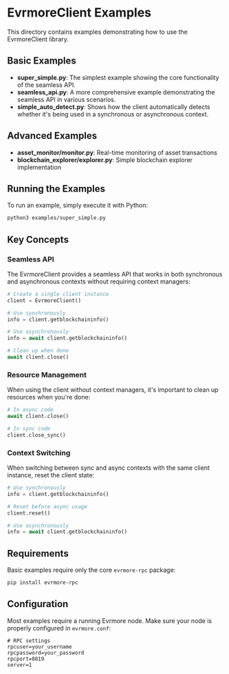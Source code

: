# EvrmoreClient Examples

This directory contains examples demonstrating how to use the EvrmoreClient library.

## Basic Examples

- **super_simple.py**: The simplest example showing the core functionality of the seamless API.
- **seamless_api.py**: A more comprehensive example demonstrating the seamless API in various scenarios.
- **simple_auto_detect.py**: Shows how the client automatically detects whether it's being used in a synchronous or asynchronous context.

## Advanced Examples

- **asset_monitor/monitor.py**: Real-time monitoring of asset transactions
- **blockchain_explorer/explorer.py**: Simple blockchain explorer implementation

## Running the Examples

To run an example, simply execute it with Python:

```bash
python3 examples/super_simple.py
```

## Key Concepts

### Seamless API

The EvrmoreClient provides a seamless API that works in both synchronous and asynchronous contexts without requiring context managers:

```python
# Create a single client instance
client = EvrmoreClient()

# Use synchronously
info = client.getblockchaininfo()

# Use asynchronously
info = await client.getblockchaininfo()

# Clean up when done
await client.close()
```

### Resource Management

When using the client without context managers, it's important to clean up resources when you're done:

```python
# In async code
await client.close()

# In sync code
client.close_sync()
```

### Context Switching

When switching between sync and async contexts with the same client instance, reset the client state:

```python
# Use synchronously
info = client.getblockchaininfo()

# Reset before async usage
client.reset()

# Use asynchronously
info = await client.getblockchaininfo()
```

## Requirements

Basic examples require only the core `evrmore-rpc` package:

```bash
pip install evrmore-rpc
```

## Configuration

Most examples require a running Evrmore node. Make sure your node is properly configured in `evrmore.conf`:

```
# RPC settings
rpcuser=your_username
rpcpassword=your_password
rpcport=8819
server=1
``` 